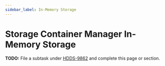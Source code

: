 ```yaml
---
sidebar_label: In-Memory Storage
---
```


# Storage Container Manager In-Memory Storage

**TODO:** File a subtask under [HDDS-9862](https://issues.apache.org/jira/browse/HDDS-9862) and complete this page or section.


